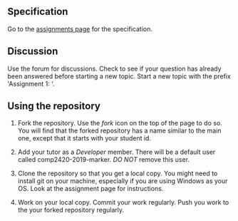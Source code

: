 ## Specification

Go to the [assignments
page](https://cs.anu.edu.au/courses/comp2420/assessment/assignments/)
for the specification.

## Discussion

Use the forum for discussions.  Check to see if your question has already been
answered before starting a new topic.  Start a new topic with the prefix
'Assignment 1: '.

## Using the repository

  1. Fork the repository. Use the *fork* icon on the top of the page
     to do so. You will find that the forked repository has a name similar to
     the main one, except that it starts with your student id.

  2. Add your tutor as a *Developer* member.  There will be a default user
     called comp2420-2019-marker.  *DO NOT* remove this user.

  3. Clone the repository so that you get a local copy.  You might need to
     install git on your machine, especially if you are using Windows as your
     OS. Look at the assignment page for instructions.

  4. Work on your local copy.  Commit your work regularly.  Push you work
     to the your forked repository regularly.
